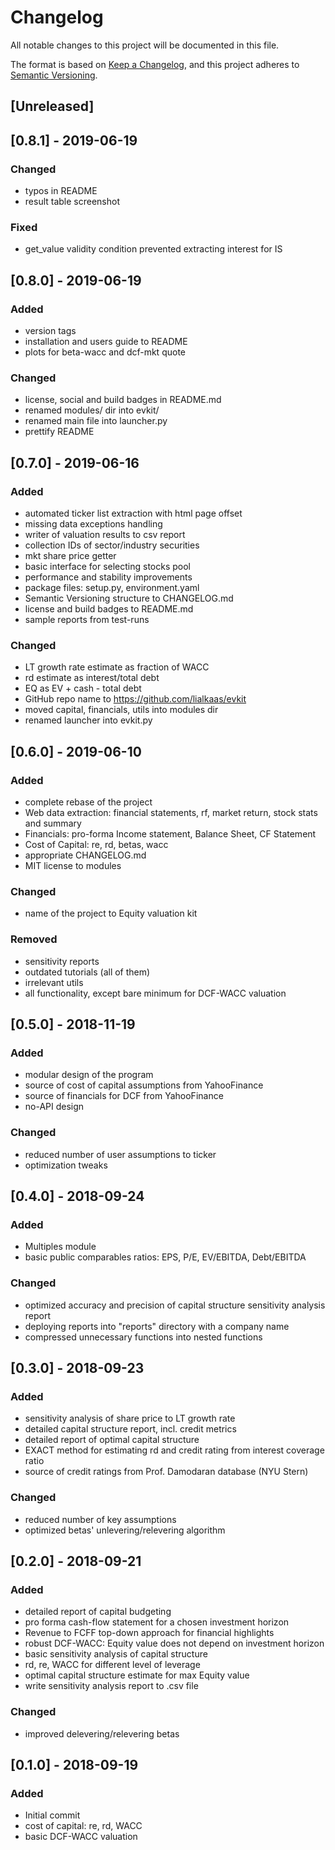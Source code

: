 # Changelog
All notable changes to this project will be documented in this file.

The format is based on [Keep a Changelog](https://keepachangelog.com/en/1.0.0/),
and this project adheres to [Semantic Versioning](https://semver.org/spec/v2.0.0.html).


## [Unreleased]
## [0.8.1] - 2019-06-19
### Changed
- typos in README
- result table screenshot

### Fixed
- get_value validity condition prevented extracting interest for IS


## [0.8.0] - 2019-06-19
### Added
- version tags
- installation and users guide to README
- plots for beta-wacc and dcf-mkt quote

### Changed
- license, social and build badges in README.md
- renamed modules/ dir into evkit/
- renamed main file into launcher.py
- prettify README


## [0.7.0] - 2019-06-16
### Added
- automated ticker list extraction with html page offset
- missing data exceptions handling
- writer of valuation results to csv report
- collection IDs of sector/industry securities
- mkt share price getter
- basic interface for selecting stocks pool
- performance and stability improvements
- package files: setup.py, environment.yaml
- Semantic Versioning structure to CHANGELOG.md
- license and build badges to README.md
- sample reports from test-runs

### Changed
- LT growth rate estimate as fraction of WACC
- rd estimate as interest/total debt
- EQ as EV + cash - total debt
- GitHub repo name to https://github.com/lialkaas/evkit
- moved capital, financials, utils into modules dir
- renamed launcher into evkit.py


## [0.6.0] - 2019-06-10
### Added
- complete rebase of the project
- Web data extraction: financial statements, rf, market return, stock stats and summary
- Financials: pro-forma Income statement, Balance Sheet, CF Statement
- Cost of Capital: re, rd, betas, wacc
- appropriate CHANGELOG.md
- MIT license to modules

### Changed
- name of the project to Equity valuation kit

### Removed
- sensitivity reports
- outdated tutorials (all of them)
- irrelevant utils
- all functionality, except bare minimum for DCF-WACC valuation


## [0.5.0] - 2018-11-19
### Added
- modular design of the program
- source of cost of capital assumptions from YahooFinance
- source of financials for DCF from YahooFinance
- no-API design

### Changed
- reduced number of user assumptions to ticker
- optimization tweaks


## [0.4.0] - 2018-09-24
### Added
- Multiples module
- basic public comparables ratios: EPS, P/E, EV/EBITDA, Debt/EBITDA

### Changed
- optimized accuracy and precision of capital structure sensitivity analysis report
- deploying reports into "reports" directory with a company name
- compressed unnecessary functions into nested functions


## [0.3.0] - 2018-09-23
### Added
- sensitivity analysis of share price to LT growth rate
- detailed capital structure report, incl. credit metrics
- detailed report of optimal capital structure
- EXACT method for estimating rd and credit rating from interest coverage ratio
- source of credit ratings from Prof. Damodaran database (NYU Stern)

### Changed
- reduced number of key assumptions
- optimized betas' unlevering/relevering algorithm


## [0.2.0] - 2018-09-21
### Added
- detailed report of capital budgeting
- pro forma cash-flow statement for a chosen investment horizon
- Revenue to FCFF top-down approach for financial highlights
- robust DCF-WACC: Equity value does not depend on investment horizon
- basic sensitivity analysis of capital structure
- rd, re, WACC for different level of leverage
- optimal capital structure estimate for max Equity value
- write sensitivity analysis report to .csv file

### Changed
- improved delevering/relevering betas


## [0.1.0] - 2018-09-19
### Added
- Initial commit
- cost of capital: re, rd, WACC
- basic DCF-WACC valuation

